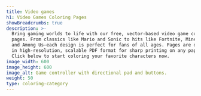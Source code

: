 ```yaml
---
title: Video games
h1: Video Games Coloring Pages
showBreadcrumbs: true
description: >-
  Bring gaming worlds to life with our free, vector-based video game coloring
  pages. From classics like Mario and Sonic to hits like Fortnite, Minecraft,
  and Among Us—each design is perfect for fans of all ages. Pages are delivered
  in high-resolution, scalable PDF format for sharp printing on any paper size.
  Click below to start coloring your favorite characters now.
image_width: 600
image_height: 600
image_alt: Game controller with directional pad and buttons.
weight: 50
type: coloring-category
---
```



